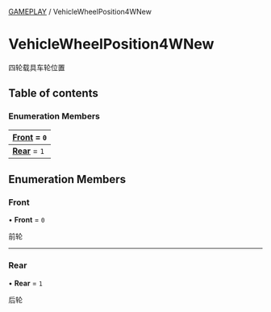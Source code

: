 [GAMEPLAY](../groups/GAMEPLAY.GAMEPLAY.md) / VehicleWheelPosition4WNew

# VehicleWheelPosition4WNew <Badge type="tip" text="Enumeration" /> <Score text="VehicleWheelPosition4WNew" />

四轮载具车轮位置

## Table of contents

### Enumeration Members <Score text="Enumeration" /> 
| **[Front](mw.VehicleWheelPosition4WNew.md#front)** = ``0``  |
| :----- |
| **[Rear](mw.VehicleWheelPosition4WNew.md#rear)** = ``1`` |

## Enumeration Members

### Front <Score text="Front" /> 

• **Front** = ``0``

前轮

___

### Rear <Score text="Rear" /> 

• **Rear** = ``1``

后轮
